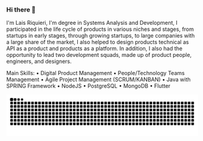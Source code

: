 ### Hi there 👋
I'm Lais Riquieri, I'm degree in Systems Analysis and Development, I participated in the life cycle of products in various niches and stages, from startups in early stages, through growing startups, to large companies with a large share of the market, I also helped to design products technical as API as a product and products as a platform. In addition, I also had the opportunity to lead two development squads, made up of product people, engineers, and designers.

Main Skills:
• Digital Product Management
• People/Technology Teams Management
• Agile Project Management (SCRUM/KANBAN)
• Java with SPRING Framework
• NodeJS
• PostgreSQL
• MongoDB
• Flutter

<div>
  <a href="https://github.com/laisriquieri">
  <img src="https://github.com/laisriquieri/laisriquieri/blob/output/github-contribution-grid-snake.svg">
</div>
